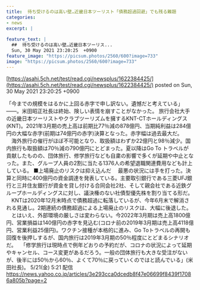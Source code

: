 ```yaml
---
title:  待ち受けるのは高い壁…近畿日本ツーリスト「債務超過回避」でも残る難題  
categories:
- news
excerpt: |
  
feature_text: |
  ##  待ち受けるのは高い壁…近畿日本ツーリス...
  Sun, 30 May 2021 23:20:25  +0900
feature_image: "https://picsum.photos/2560/600?image=733"
image: "https://picsum.photos/2560/600?image=733"
---
```


[https://asahi.5ch.net/test/read.cgi/newsplus/1622384425/](https://asahi.5ch.net/test/read.cgi/newsplus/1622384425/)
posted on Sun, 30 May 2021 23:20:25  +0900

<!--more-->

「今までの規模をはるかに上回る赤字で申し訳ない。遺憾だと考えている」——。米田昭正社長は終始、険しい表情を崩すことがなかった。 旅行会社大手の近畿日本ツーリストやクラブツーリズムを擁するKNT-CTホールディングス(KNT)。2021年3月期の売上高は前期比77％減の878億円、当期純利益は284億円の大幅な赤字(前期は74億円の赤字)決算となった。赤字幅は過去最大だ。 　海外旅行の催行がほぼ不可能となり、取扱額はわずか22億円と98％減少。国内旅行も取扱額は70％減の790億円にとどまった。夏以降はGo To トラベルが貢献したものの、団体旅行、修学旅行なども自粛の影響で多くが延期や中止となった。また、グループ人員の2割に当たる1376人の希望退職関連費用なども計上している。 ■上場廃止のリスクは抑え込んだ 　最悪の状況には手を打った。決算と同時に400億円の資金調達を発表している。主要取引銀行である三菱UFJ銀行と三井住友銀行が資金を貸し付ける合同会社2社、そして親会社である近鉄グループホールディングスに対し、議決権のない社債型優先株を割り当てる形だ。 　KNTは2020年12月末時点で債務超過に転落しているが、今年6月末で解消される見通し。2期連続の債務超過による上場廃止のリスクは、大幅に後退した。 　とはいえ、外部環境の厳しさは変わらない。今2022年3月期は売上高1800億円、営業損益は140億円の赤字を見込む(コロナ前の2019年3月期は売上高4118億円、営業利益25億円)。ワクチン接種が本格的に進み、Go Toトラベルの再開も回復を後押しするが、国内旅行は2019年3月期の50％程度にとどまるシナリオだ。 　「修学旅行は現時点で例年どおりの予約だが、コロナの状況によって延期やキャンセル、コース変更があるだろう。一般の団体旅行も大きな受注がないが、後半には50％から60％、よくて70％に戻っていくのではと読んでいる」(米田社長)。 5/21(金) 5:21 配信 https://news.yahoo.co.jp/articles/3e293cca0dcedb8f47e06699f8439f17086a805b?page=2
